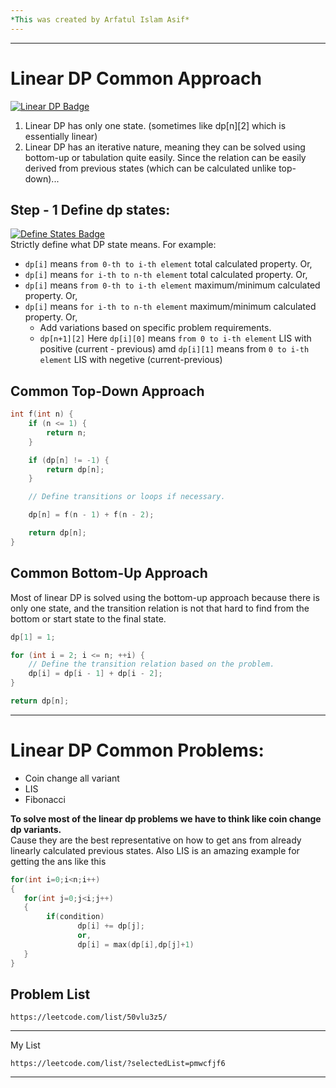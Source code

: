 ```yaml
---
*This was created by Arfatul Islam Asif*
---
```

---
# Linear DP Common Approach

[![Linear DP Badge](https://img.shields.io/badge/Linear-Dynamic%20Programming-yellow?style=for-the-badge&logo=appveyor&logoColor=black)](https://shields.io/)

1. Linear DP has only one state. (sometimes like dp[n][2] which is essentially linear)
2. Linear DP has an iterative nature, meaning they can be solved using bottom-up or tabulation quite easily. Since the relation can be easily derived from previous states (which can be calculated unlike top-down)... 

## Step - 1 Define dp states:
[![Define States Badge](https://img.shields.io/badge/Define%20States-Important-blue)](https://shields.io/) <br>
Strictly define what DP state means. For example:
- `dp[i]` means `from 0-th to i-th element` total calculated property. Or,
- `dp[i]` means `for i-th to n-th element` total calculated property. Or,
- `dp[i]` means `from 0-th to i-th element` maximum/minimum calculated property. Or,
- `dp[i]` means `for i-th to n-th element` maximum/minimum calculated property. Or,
  - Add variations based on specific problem requirements.
  - `dp[n+1][2]` Here `dp[i][0]` means `from 0 to i-th element` LIS with positive (current - previous) amd `dp[i][1]` means from `0 to i-th element` LIS with negetive (current-previous)

## Common Top-Down Approach
```cpp
int f(int n) {
    if (n <= 1) {
        return n;
    }

    if (dp[n] != -1) {
        return dp[n];
    }

    // Define transitions or loops if necessary.

    dp[n] = f(n - 1) + f(n - 2);

    return dp[n];
}
```
## Common Bottom-Up Approach
Most of linear DP is solved using the bottom-up approach because there is only one state, and the transition relation is not that hard to find from the bottom or start state to the final state.

```cpp
dp[1] = 1;

for (int i = 2; i <= n; ++i) {
    // Define the transition relation based on the problem.
    dp[i] = dp[i - 1] + dp[i - 2];
}

return dp[n];
```
---

# Linear DP Common Problems:
- Coin change all variant
- LIS
- Fibonacci

**To solve most of the linear dp problems we have to think like coin change dp variants.** <br>
Cause they are the best representative on how to get ans from already linearly calculated previous states. Also LIS is an amazing example for getting the ans like this
```cpp
for(int i=0;i<n;i++)
{
   for(int j=0;j<i;j++)
   {
        if(condition)
               dp[i] += dp[j];
               or,
               dp[i] = max(dp[i],dp[j]+1)   
   }
}
```


## Problem List
```
https://leetcode.com/list/50vlu3z5/
```
---
My List 
```
https://leetcode.com/list/?selectedList=pmwcfjf6
```
---
